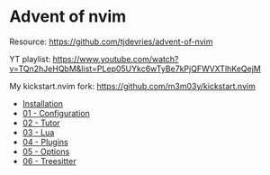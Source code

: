# Advent of nvim
Resource: https://github.com/tjdevries/advent-of-nvim

YT playlist: https://www.youtube.com/watch?v=TQn2hJeHQbM&list=PLep05UYkc6wTyBe7kPjQFWVXTlhKeQejM

My kickstart.nvim fork: https://github.com/m3m03y/kickstart.nvim

* [Installation](./00-installation.md)
* [01 - Configuration](./01-configuration.md)
* [02 - Tutor](./02-tutor.md)
* [03 - Lua](./03-lua.md)
* [04 - Plugins](./04-plugins.md)
* [05 - Options](./05-options.md)
* [06 - Treesitter](./06-treesitter.md)
